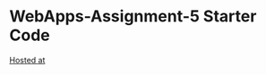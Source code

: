 # WebApps-Assignment-5 Starter Code
[Hosted at](https://44-563-web-apps-s23.github.io/44563-webapps-s23-assignment5-Harshitha-S561420/plants.html)